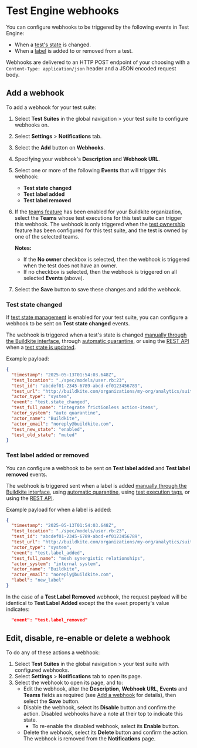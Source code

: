# Test Engine webhooks

You can configure webhooks to be triggered by the following events in Test Engine:

- When a [test's state](/docs/test-engine/glossary#test-state) is changed.
- When a [label](/docs/test-engine/labels) is added to or removed from a test.

Webhooks are delivered to an HTTP POST endpoint of your choosing with a `Content-Type: application/json` header and a JSON encoded request body.

## Add a webhook

To add a webhook for your test suite:

1. Select **Test Suites** in the global navigation > your test suite to configure webhooks on.
1. Select **Settings** > **Notifications** tab.
1. Select the **Add** button on **Webhooks**.
1. Specifying your webhook's **Description** and **Webhook URL**.
1. Select one or more of the following **Events** that will trigger this webhook:
    * **Test state changed**
    * **Test label added**
    * **Test label removed**

1. If the [teams feature](/docs/platform/team-management/permissions#manage-teams-and-permissions) has been enabled for your Buildkite organization, select the **Teams** whose test executions for this test suite can trigger this webhook. The webhook is only triggered when the [test ownership](/docs/test-engine/test-ownership) feature has been configured for this test suite, and the test is owned by one of the selected teams.

    **Notes:**
    * If the **No owner** checkbox is selected, then the webhook is triggered when the test does not have an owner.
    * If no checkbox is selected, then the webhook is triggered on all selected **Events** (above).

1. Select the **Save** button to save these changes and add the webhook.

### Test state changed

If [test state management](/docs/test-engine/test-state-and-quarantine) is enabled for your test suite, you can configure a webhook to be sent on **Test state changed** events.

The webhook is triggered when a test's state is changed [manually through the Buildkite interface](/docs/test-engine/test-state-and-quarantine#manual-quarantine), through [automatic quarantine](/docs/test-engine/test-state-and-quarantine#automatic-quarantine), or using the [REST API](/docs/apis/rest-api/test-engine/quarantine) when a [test state is updated](/docs/apis/rest-api/test-engine/quarantine#update-test-state).

Example payload:

```json
{
  "timestamp": "2025-05-13T01:54:03.648Z",
  "test_location": "./spec/models/user.rb:23",
  "test_id": "abcdef01-2345-6789-abcd-ef0123456789",
  "test_url": "http://buildkite.com/organizations/my-org/analytics/suites/my-suite/tests/abcdef01-2345-6789-abcd-ef0123456789",
  "actor_type": "system",
  "event": "test.state_changed",
  "test_full_name": "integrate frictionless action-items",
  "actor_system": "auto quarantine",
  "actor_name": "Buildkite",
  "actor_email": "noreply@buildkite.com",
  "test_new_state": "enabled",
  "test_old_state": "muted"
}
```

### Test label added or removed

You can configure a webhook to be sent on **Test label added** and **Test label removed** events.

The webhook is triggered sent when a label is added [manually through the Buildkite interface](/docs/test-engine/labels#label-a-test-using-the-buildkite-interface), using [automatic quarantine](/docs/test-engine/labels#label-a-test-using-automatic-quarantine), using [test execution tags](/docs/test-engine/labels#label-a-test-using-execution-tags), or using the [REST API](/docs/test-engine/labels#label-a-test-using-the-rest-api).

Example payload for when a label is added:

```json
{
  "timestamp": "2025-05-13T01:54:03.648Z",
  "test_location": "./spec/models/user.rb:23",
  "test_id": "abcdef01-2345-6789-abcd-ef0123456789",
  "test_url": "http://buildkite.com/organizations/my-org/analytics/suites/my-suite/tests/abcdef01-2345-6789-abcd-ef0123456789",
  "actor_type": "system",
  "event": "test.label_added",
  "test_full_name": "mesh synergistic relationships",
  "actor_system": "internal system",
  "actor_name": "Buildkite",
  "actor_email": "noreply@buildkite.com",
  "label": "new_label"
}
```

In the case of a **Test Label Removed** webhook, the request payload will be identical to **Test Label Added** except the the `event` property's value indicates:

```json
  "event": "test.label_removed"
```

## Edit, disable, re-enable or delete a webhook

To do any of these actions a webhook:

1. Select **Test Suites** in the global navigation > your test suite with configured webhooks.
1. Select **Settings** > **Notifications** tab to open its page.
1. Select the webhook to open its page, and to:
    * Edit the webhook, alter the **Description**, **Webhook URL**, **Events** and **Teams** fields as required (see [Add a webhook](#add-a-webhook) for details), then select the **Save** button.
    * Disable the webhook, select its **Disable** button and confirm the action. Disabled webhooks have a note at their top to indicate this state.
        - To re-enable the disabled webhook, select its **Enable** button.
    * Delete the webhook, select its **Delete** button and confirm the action. The webhook is removed from the **Notifications** page.
